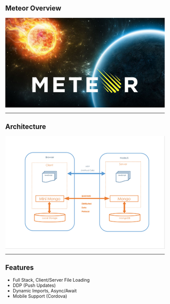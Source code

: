 ## Meteor Overview

![](/images/meteor.jpg)

---

## Architecture
![](/images/meteor-arch.jpg)

---

## Features

- Full Stack, Client/Server File Loading
- DDP (Push Updates)
- Dynamic Imports, Async/Await
- Mobile Support (Cordova)

